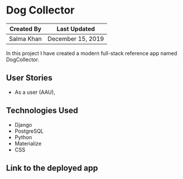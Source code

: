 # Dog Collector

Created By | Last Updated
-----------|--------------
Salma Khan | December 15, 2019

In this project I have created a modern full-stack reference app named DogCollector. 

## User Stories 
* As a user (AAU), 

## Technologies Used
* Django
* PostgreSQL 
* Python 
* Materialize 
* CSS 

## Link to the deployed app
